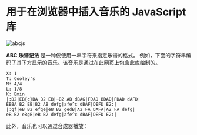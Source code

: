 # 用于在浏览器中插入音乐的 JavaScript 库

![abcjs](https://paulrosen.github.io/abcjs/img/abcjs_comp_extended_08.svg)

**ABC 乐谱记法** 是一种仅使用一串字符来指定乐谱的格式。
例如，下面的字符串编码了其下方显示的音乐。该音乐是通过在此网页上包含此库绘制的。

```
X: 1
T: Cooley's
M: 4/4
L: 1/8
K: Emin
|:D2|EB{c}BA B2 EB|~B2 AB dBAG|FDAD BDAD|FDAD dAFD|
EBBA B2 EB|B2 AB defg|afe^c dBAF|DEFD E2:|
|:gf|eB B2 efge|eB B2 gedB|A2 FA DAFA|A2 FA defg|
eB B2 eBgB|eB B2 defg|afe^c dBAF|DEFD E2:|
```

<render-abc ref="tune" :abc="`X: 1
T: Cooley's
M: 4/4
L: 1/8
K: Emin
|:D2|EB{c}BA B2 EB|~B2 AB dBAG|FDAD BDAD|FDAD dAFD|
EBBA B2 EB|B2 AB defg|afe^c dBAF|DEFD E2:|
|:gf|eB B2 efge|eB B2 gedB|A2 FA DAFA|A2 FA defg|
eB B2 eBgB|eB B2 defg|afe^c dBAF|DEFD E2:|`" ></render-abc>

此外，音乐也可以通过合成器播放：

<render-audio :obj="$refs"></render-audio>
